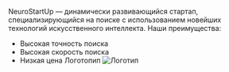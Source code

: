 NeuroStartUp — динамически развивающийся стартап, специализирующийся на поиске с использованием новейших технологий искусственного интеллекта. Наши преимущества:
- Высокая точность поиска
- Высокая скорость поиска
- Низкая цена
Логотопип ![Логотип](https://github.com/netology-ds-team/git-homeworks/blob/main/1_self/logo.png)